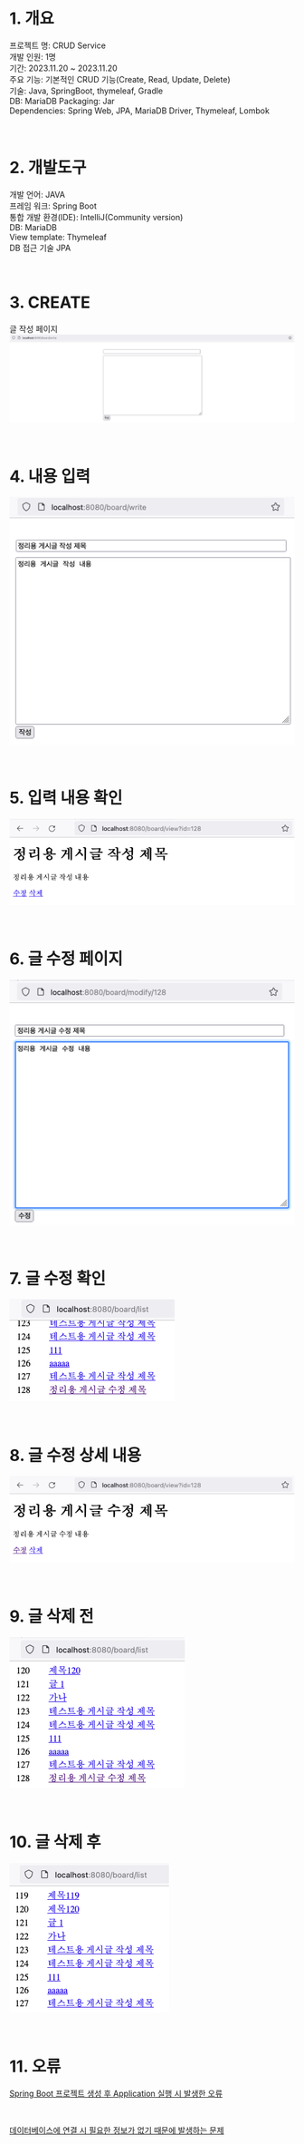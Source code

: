 # 1. 개요
프로젝트 명: CRUD Service  
개발 인원: 1명  
기간: 2023.11.20 ~ 2023.11.20  
주요 기능: 기본적인 CRUD 기능(Create, Read, Update, Delete)  
기술: Java, SpringBoot, thymeleaf, Gradle  
DB: MariaDB
Packaging: Jar  
Dependencies: Spring Web, JPA, MariaDB Driver, Thymeleaf, Lombok

<br>

# 2. 개발도구
개발 언어: JAVA  
프레임 워크: Spring Boot  
통합 개발 환경(IDE): IntelliJ(Community version)  
DB: MariaDB  
View template: Thymeleaf  
DB 접근 기술 JPA  

<br>

# 3. CREATE
글 작성 페이지  
![글작성](images/글_작성.png)

<br>

# 4. 내용 입력  
![글 내용 입력](images/글_작성_내용입력.png)

<br>

# 5. 입력 내용 확인  
![글 내용 확인](images/글_상세내용.png)

<br>

# 6. 글 수정 페이지  
![글 수정](images/글_수정.png)

<br>

# 7. 글 수정 확인  
![글 수정 확인](images/글_수정_확인.png)

<br>

# 8. 글 수정 상세 내용  
![글 수정 상세 내용](images/글_수정_상세내용.png)

<br>

# 9. 글 삭제 전  
![글 삭제 전](images/글_삭제전.png)

<br>

# 10. 글 삭제 후  
![글 삭제 후](images/글_삭제후.png)

<br>

# 11. 오류
[Spring Boot 프로젝트 생성 후 Application 실행 시 발생한 오류](https://build-enough.tistory.com/341)  

<br>

[데이터베이스에 연결 시 필요한 정보가 없기 때문에 발생하는 문제](https://build-enough.tistory.com/342)
